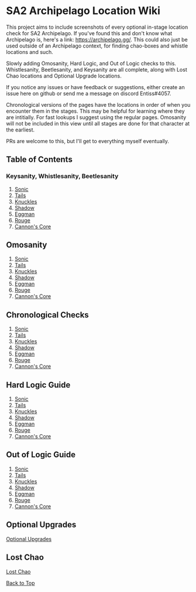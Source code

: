 # SA2 Archipelago Location Wiki

This project aims to include screenshots of every optional in-stage location check for SA2 Archipelago. If you've found this and don't know what Archipelago is, here's a link: https://archipelago.gg/. This could also just be used outside of an Archipelago context, for finding chao-boxes and whistle locations and such. 

Slowly adding Omosanity, Hard Logic, and Out of Logic checks to this.
Whistlesanity, Beetlesanity, and Keysanity are all complete, along with Lost Chao locations and Optional Upgrade locations.

If you notice any issues or have feedback or suggestions, either create an issue here on github or send me a message on discord Entiss#4057.

Chronological versions of the pages have the locations in order of when you encounter them in the stages. This may be helpful for learning where they are intitially. For fast lookups I suggest using the regular pages. Omosanity will not be included in this view until all stages are done for that character at the earliest.

PRs are welcome to this, but I'll get to everything myself eventually.

## Table of Contents

### Keysanity, Whistlesanity, Beetlesanity
1. [Sonic](./Sonic/Sonic.md)
1. [Tails](./Tails/Tails.md)
1. [Knuckles](./Knuckles/Knuckles.md)
1. [Shadow](./Shadow/Shadow.md)
1. [Eggman](./Eggman/Eggman.md)
1. [Rouge](./Rouge/Rouge.md)
1. [Cannon's Core](./CannonsCore/CannonsCore.md)

## Omosanity
1. [Sonic](./Sonic/SonicOmosanity.md)
1. [Tails](./Tails/TailsOmosanity.md)
1. [Knuckles](./Knuckles/KnucklesOmosanity.md)
1. [Shadow](./Shadow/ShadowOmosanity.md)
1. [Eggman](./Eggman/EggmanOmosanity.md)
1. [Rouge](./Rouge/RougeOmosanity.md)
1. [Cannon's Core](./CannonsCore/CannonsCoreOmosanity.md)

## Chronological Checks
1. [Sonic](./Sonic/SonicChronological.md)
1. [Tails](./Tails/TailsChronological.md)
1. [Knuckles](./Knuckles/KnucklesChronological.md)
1. [Shadow](./Shadow/ShadowChronological.md)
1. [Eggman](./Eggman/EggmanChronological.md)
1. [Rouge](./Rouge/RougeChronological.md)
1. [Cannon's Core](./CannonsCore/CannonsCoreChronological.md)

## Hard Logic Guide
1. [Sonic](./Sonic/SonicHardLogic.md)
1. [Tails](./Tails/TailsHardLogic.md)
1. [Knuckles](./Knuckles/KnucklesHardLogic.md)
1. [Shadow](./Shadow/ShadowHardLogic.md)
1. [Eggman](./Eggman/EggmanHardLogic.md)
1. [Rouge](./Rouge/RougeHardLogic.md)
1. [Cannon's Core](./CannonsCore/CannonsCoreHardLogic.md)

## Out of Logic Guide
1. [Sonic](./Sonic/SonicOutOfLogic.md)
1. [Tails](./Tails/TailsOutOfLogic.md)
1. [Knuckles](./Knuckles/KnucklesOutOfLogic.md)
1. [Shadow](./Shadow/ShadowOutOfLogic.md)
1. [Eggman](./Eggman/EggmanOutOfLogic.md)
1. [Rouge](./Rouge/RougeOutOfLogic.md)
1. [Cannon's Core](./CannonsCore/CannonsCoreOutOfLogic.md)

## Optional Upgrades
[Optional Upgrades](./OptionalUpgrades/OptionalUpgrades.md)

## Lost Chao
[Lost Chao](./LostChao/LostChao.md)

[Back to Top](#)
